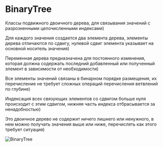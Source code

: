 # BinaryTree

Классы подвижного двоичного дерева, для связывания значений с разрозненными целочисленными индексами)

Для каждого значения создается два элемента дерева, элементы дерева отличаются по сдвигу, нулевой сдвиг элемента указывает на основной носитель значения)

Переменная дерева предназначена для постоянного изменения, которая должна содержать последний добавленный или полученный элемент в зависимости от необходимости)

Все элементы значений связаны в бинарном порядке размещения, их перечисление не требует сложных операций перечисления ветвлений по глубине)

Индексация всех связующих элементов со сдвигом больше нуля происходит с этим сдвигом, нижняя часть индекса отбрасывается за ненадобностью)

Это двоичное дерево не содержит ничего лишнего или ненужного, в нем можно получать значения выше или ниже, перечислять как этого требует ситуация)

![BinaryTree](https://user-images.githubusercontent.com/68204631/133322464-a7bcc07b-3943-49c8-9956-49163ebf4bea.png)
